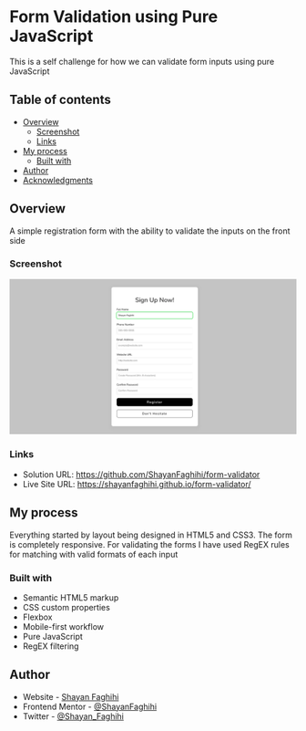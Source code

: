 # Form Validation using Pure JavaScript

This is a self challenge for how we can validate form inputs using pure JavaScript

## Table of contents

- [Overview](#overview)
  - [Screenshot](#screenshot)
  - [Links](#links)
- [My process](#my-process)
  - [Built with](#built-with)
- [Author](#author)
- [Acknowledgments](#acknowledgments)

## Overview
A simple registration form with the ability to validate the inputs on the front side

### Screenshot

![Design preview for the Form Validator](./Form-Validator.png)


### Links

- Solution URL: https://github.com/ShayanFaghihi/form-validator
- Live Site URL: https://shayanfaghihi.github.io/form-validator/

## My process
Everything started by layout being designed in HTML5 and CSS3. The form is completely responsive. For validating the forms I have used RegEX rules for matching with valid formats of each input

### Built with

- Semantic HTML5 markup
- CSS custom properties
- Flexbox
- Mobile-first workflow
- Pure JavaScript
- RegEX filtering


## Author

- Website - [Shayan Faghihi](https://shayan-faghihi.ir)
- Frontend Mentor - [@ShayanFaghihi](https://www.frontendmentor.io/profile/ShayanFaghihi)
- Twitter - [@Shayan_Faghihi](https://twitter.com/Shayan_Faghihi)
